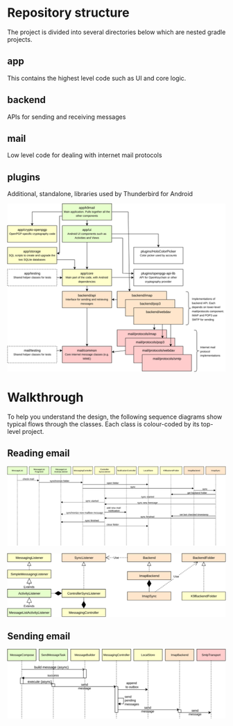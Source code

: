 # Repository structure

The project is divided into several directories below which are nested gradle projects.

## app

This contains the highest level code such as UI and core logic.

## backend

APIs for sending and receiving messages

## mail

Low level code for dealing with internet mail protocols

## plugins

Additional, standalone, libraries used by Thunderbird for Android

![modules](assets/Modules.png)

# Walkthrough

To help you understand the design, the following sequence diagrams show typical flows through the
classes. Each class is colour-coded by its top-level project.

## Reading email

![read email sequence](assets/ReadEmail.png)

![read email classes](assets/ReadEmailClasses.png)

## Sending email

![send email sequence](assets/SendEmail.png)
